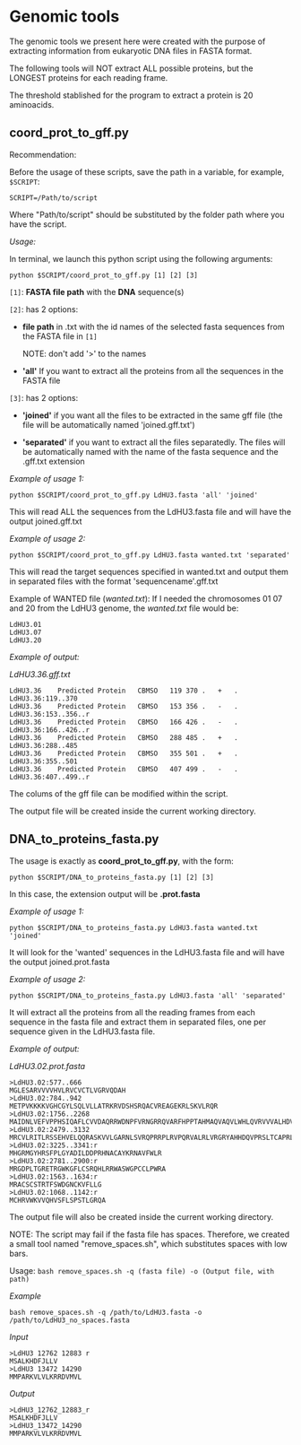 # Genomic tools

The genomic tools we present here were created with the purpose of extracting information from eukaryotic DNA files in FASTA format.

The following tools will NOT extract ALL possible proteins, but the LONGEST proteins for each reading frame. 

The threshold stablished for the program to extract a protein is 20 aminoacids. 

## coord_prot_to_gff.py

Recommendation:

Before the usage of these scripts, save the path in a variable, for example, `$SCRIPT`:

`SCRIPT=/Path/to/script`

Where "Path/to/script" should be substituted by the folder path where you have the script.

_Usage:_

In terminal, we launch this python script using the following arguments:

`python $SCRIPT/coord_prot_to_gff.py [1] [2] [3]`

`[1]`: **FASTA file path** with the **DNA** sequence(s)

`[2]`: has 2 options:

- **file path** in .txt with the id names of the selected fasta sequences from the FASTA file in `[1]`

    NOTE: don't add '>' to the names

- **'all'**
If you want to extract all the proteins from all the sequences in the FASTA file


`[3]`: has 2 options:

- **'joined'** if you want all the files to be extracted in the same gff file (the file will be automatically named 'joined.gff.txt')
        
- **'separated'** if you want to extract all the files separatedly. 
The files will be automatically named with the name of the fasta sequence and the .gff.txt extension

_Example of usage 1:_

`python $SCRIPT/coord_prot_to_gff.py LdHU3.fasta 'all' 'joined'`

This will read ALL the sequences from the LdHU3.fasta file and will have the output joined.gff.txt

_Example of usage 2:_

`python $SCRIPT/coord_prot_to_gff.py LdHU3.fasta wanted.txt 'separated'`

This will read the target sequences specified in wanted.txt and output them in separated files with the format 'sequencename'.gff.txt

Example of WANTED file (_wanted.txt_): 
If I needed the chromosomes 01 07 and 20 from the LdHU3 genome, the _wanted.txt_ file would be:

```
LdHU3.01
LdHU3.07
LdHU3.20
```
_Example of output:_

_LdHU3.36.gff.txt_
```
LdHU3.36	Predicted Protein	CBMSO	119	370	.	+	.	LdHU3.36:119..370
LdHU3.36	Predicted Protein	CBMSO	153	356	.	-	.	LdHU3.36:153..356..r
LdHU3.36	Predicted Protein	CBMSO	166	426	.	-	.	LdHU3.36:166..426..r
LdHU3.36	Predicted Protein	CBMSO	288	485	.	+	.	LdHU3.36:288..485
LdHU3.36	Predicted Protein	CBMSO	355	501	.	+	.	LdHU3.36:355..501
LdHU3.36	Predicted Protein	CBMSO	407	499	.	-	.	LdHU3.36:407..499..r
```

The colums of the gff file can be modified within the script.

The output file will be created inside the current working directory.

## DNA_to_proteins_fasta.py

The usage is exactly as **coord_prot_to_gff.py**, with the form:

`python $SCRIPT/DNA_to_proteins_fasta.py [1] [2] [3]`

In this case, the extension output will be **.prot.fasta**

_Example of usage 1:_

`python $SCRIPT/DNA_to_proteins_fasta.py LdHU3.fasta wanted.txt 'joined'`

It will look for the 'wanted' sequences in the LdHU3.fasta file and will have the output joined.prot.fasta

_Example of usage 2:_

`python $SCRIPT/DNA_to_proteins_fasta.py LdHU3.fasta 'all' 'separated'`

It will extract all the proteins from all the reading frames from each sequence in the fasta file and extract them in separated files, one per sequence given in the LdHU3.fasta file.

_Example of output:_

_LdHU3.02.prot.fasta_
```
>LdHU3.02:577..666
MGLESARVVVVHVLRVCVCTLVGRVQDAH
>LdHU3.02:784..942
METPVKKKKVGHCGYLSQLVLLATRKRVDSHSRQACVREAGEKRLSKVLRQR
>LdHU3.02:1756..2268
MAIDNLVEFVPPHSIQAFLCVVDAQRRWDNPFVRNGRRQVARFHPPTAHMAQVAQVLWHLQVRVVVALHDVRHVWEGSVRVVQPYHDLLSHAYFRRETPRYRIAHFFFVVGLRSVKKSSHSELRWCSASCHNAADTWHTYCAAAVKAGVTGSDNWAERAARGEVPSTRLA
>LdHU3.02:2479..3132
MRCVLRITLRSSEHVELQQRASKVVLGARNLSVRQPRRPLRVPQRVALRLVRGRYAHHDQVPRSLTCAPRLRRVDEAALLRVRLDHPLPPRQFSCYVHVVRHARHGKQHGPHEAQRRRCCREHRKPFQPLVSRPVSGSPRIRSNRRSVRHIVEAHRAVLVDHAQRPRRQLITVQSHQRVIFRGSKTALCGRQPLSSSLVVHENRKRRWKLRFTGRLL
>LdHU3.02:3225..3341:r
MHGRMGYHRSFPLGYADILDDPRHNACAYKRNAVFWLR
>LdHU3.02:2781..2900:r
MRGDPLTGRETRGWKGFLCSRQHLRRWASWGPCCLPWRA
>LdHU3.02:1563..1634:r
MRACSCSTRTFSWDGNCKVFLLG
>LdHU3.02:1068..1142:r
MCHRVWKVVQHVSFLSPSTLGRQA
```

The output file will also be created inside the current working directory.

NOTE: The script may fail if the fasta file has spaces. Therefore, we created a small tool named "remove_spaces.sh", which substitutes spaces with low bars.

Usage:
`bash remove_spaces.sh -q (fasta file) -o (Output file, with path)`

_Example_

`bash remove_spaces.sh -q /path/to/LdHU3.fasta -o /path/to/LdHU3_no_spaces.fasta`

_Input_

```
>LdHU3 12762 12883 r
MSALKHDFJLLV
>LdHU3 13472 14290
MMPARKVLVLKRRDVMVL
```
 _Output_

```
>LdHU3_12762_12883_r
MSALKHDFJLLV
>LdHU3_13472_14290
MMPARKVLVLKRRDVMVL
```


